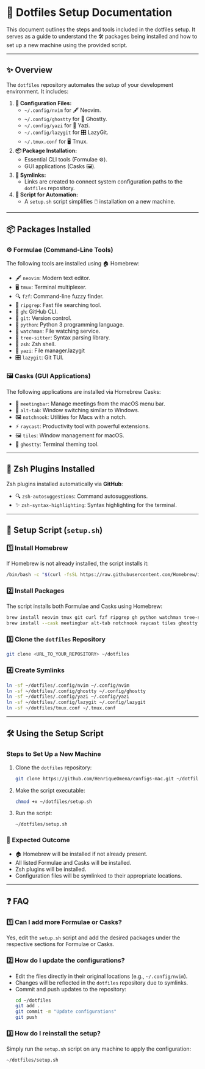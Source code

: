 # 🌟 Dotfiles Setup Documentation

This document outlines the steps and tools included in the dotfiles setup. It serves as a guide to understand the 🛠️ packages being installed and how to set up a new machine using the provided script.

---

## **✨ Overview**

The `dotfiles` repository automates the setup of your development environment. It includes:

1. **📝 Configuration Files:**
   - `~/.config/nvim` for 🖋️ Neovim.
   - `~/.config/ghostty` for 👻 Ghostty.
   - `~/.config/yazi` for 📂 Yazi.
   - `~/.config/lazygit` for 🎛️ LazyGit.
   - `~/.tmux.conf` for 🖥️ Tmux.
2. **📦 Package Installation:**
   - Essential CLI tools (Formulae ⚙️).
   - GUI applications (Casks 🖼️).
3. **🔗 Symlinks:**
   - Links are created to connect system configuration paths to the `dotfiles` repository.
4. **🤖 Script for Automation:**
   - A `setup.sh` script simplifies 🖱️ installation on a new machine.

---

## **📦 Packages Installed**

### **⚙️ Formulae (Command-Line Tools)**

The following tools are installed using 🏠 Homebrew:

- 🖋️ `neovim`: Modern text editor.
- 🖥️ `tmux`: Terminal multiplexer.
- 🔍 `fzf`: Command-line fuzzy finder.
- 🚀 `ripgrep`: Fast file searching tool.
- 🐙 `gh`: GitHub CLI.
- 🌳 `git`: Version control.
- 🐍 `python`: Python 3 programming language.
- 👀 `watchman`: File watching service.
- 🌈 `tree-sitter`: Syntax parsing library.
- 🐚 `zsh`: Zsh shell.
- 📂 `yazi`: File manager.lazygit
- 🎛️ `lazygit`: Git TUI.

### **🖼️ Casks (GUI Applications)**

The following applications are installed via Homebrew Casks:

- 📅 `meetingbar`: Manage meetings from the macOS menu bar.
- 🔄 `alt-tab`: Window switching similar to Windows.
- 🖼️ `notchnook`: Utilities for Macs with a notch.
- ⚡ `raycast`: Productivity tool with powerful extensions.
- 🖼️ `tiles`: Window management for macOS.
- 👻 `ghostty`: Terminal theming tool.

---

## **🔌 Zsh Plugins Installed**

Zsh plugins installed automatically via **GitHub**:

- 🔍 `zsh-autosuggestions`: Command autosuggestions.
- ✨ `zsh-syntax-highlighting`: Syntax highlighting for the terminal.

---

## **🤖 Setup Script (`setup.sh`)**

### **1️⃣ Install Homebrew**

If Homebrew is not already installed, the script installs it:

```bash
/bin/bash -c "$(curl -fsSL https://raw.githubusercontent.com/Homebrew/install/HEAD/install.sh)"
```

### **2️⃣ Install Packages**

The script installs both Formulae and Casks using Homebrew:

```bash
brew install neovim tmux git curl fzf ripgrep gh python watchman tree-sitter zsh yazi lazygit
brew install --cask meetingbar alt-tab notchnook raycast tiles ghostty
```

### **3️⃣ Clone the `dotfiles` Repository**

```bash
git clone <URL_TO_YOUR_REPOSITORY> ~/dotfiles
```

### **4️⃣ Create Symlinks**

```bash
ln -sf ~/dotfiles/.config/nvim ~/.config/nvim
ln -sf ~/dotfiles/.config/ghostty ~/.config/ghostty
ln -sf ~/dotfiles/.config/yazi ~/.config/yazi
ln -sf ~/dotfiles/.config/lazygit ~/.config/lazygit
ln -sf ~/dotfiles/tmux.conf ~/.tmux.conf
```

---

## **🛠️ Using the Setup Script**

### **Steps to Set Up a New Machine**

1. Clone the `dotfiles` repository:

   ```bash
   git clone https://github.com/HenriqueOmena/configs-mac.git ~/dotfiles
   ```

2. Make the script executable:

   ```bash
   chmod +x ~/dotfiles/setup.sh
   ```

3. Run the script:

   ```bash
   ~/dotfiles/setup.sh
   ```

### **🎯 Expected Outcome**

- 🏠 Homebrew will be installed if not already present.
- All listed Formulae and Casks will be installed.
- Zsh plugins will be installed.
- Configuration files will be symlinked to their appropriate locations.

---

## **❓ FAQ**

### **1️⃣ Can I add more Formulae or Casks?**

Yes, edit the `setup.sh` script and add the desired packages under the respective sections for Formulae or Casks.

### **2️⃣ How do I update the configurations?**

- Edit the files directly in their original locations (e.g., `~/.config/nvim`).
- Changes will be reflected in the `dotfiles` repository due to symlinks.
- Commit and push updates to the repository:
  ```bash
  cd ~/dotfiles
  git add .
  git commit -m "Update configurations"
  git push
  ```

### **3️⃣ How do I reinstall the setup?**

Simply run the `setup.sh` script on any machine to apply the configuration:

```bash
~/dotfiles/setup.sh
```

